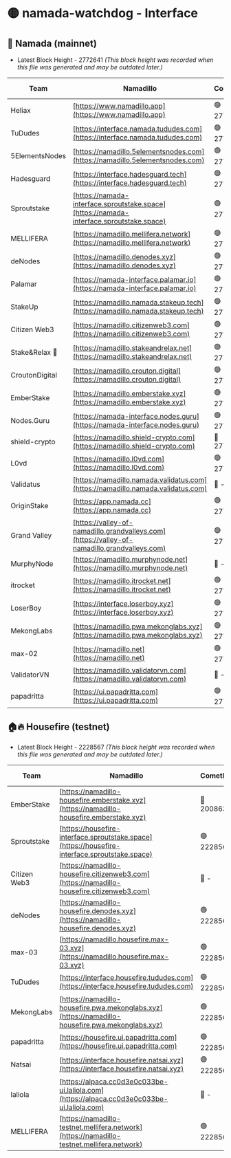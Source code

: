 # 🟡 namada-watchdog - Interface

## 🚀 Namada (mainnet)
- Latest Block Height - 2772641 *(This block height was recorded when this file was generated and may be outdated later.)*

| Team | Namadillo | CometBFT | Indexer | MASP Indexer |
|-|-|-|-|-|
| Heliax | [https://www.namadillo.app](https://www.namadillo.app) | 🟢 2772619 | 🟢 2772619 | 🟢 2772619 |
| TuDudes | [https://interface.namada.tududes.com](https://interface.namada.tududes.com) | 🟢 2772620 | 🟢 2772620 | 🟢 2772620 |
| 5ElementsNodes | [https://namadillo.5elementsnodes.com](https://namadillo.5elementsnodes.com) | 🟢 2772620 | 🔴 2771977 | 🟢 2772619 |
| Hadesguard | [https://interface.hadesguard.tech](https://interface.hadesguard.tech) | 🟢 2772620 | 🟢 2772620 | 🟢 2772620 |
| Sproutstake | [https://namada-interface.sproutstake.space](https://namada-interface.sproutstake.space) | 🟢 2772621 | 🟢 2772621 | 🟢 2772621 |
| MELLIFERA | [https://namadillo.mellifera.network](https://namadillo.mellifera.network) | 🟢 2772622 | 🟢 2772622 | 🟢 2772621 |
| deNodes | [https://namadillo.denodes.xyz](https://namadillo.denodes.xyz) | 🟢 2772623 | 🟢 2772622 | 🟢 2772623 |
| Palamar | [https://namada-interface.palamar.io](https://namada-interface.palamar.io) | 🟢 2772623 | 🟢 2772623 | 🟢 2772623 |
| StakeUp | [https://namadillo.namada.stakeup.tech](https://namadillo.namada.stakeup.tech) | 🟢 2772624 | 🟢 2772624 | 🟢 2772624 |
| Citizen Web3 | [https://namadillo.citizenweb3.com](https://namadillo.citizenweb3.com) | 🟢 2772624 | 🟢 2772624 | 🟢 2772624 |
| Stake&Relax 🦥 | [https://namadillo.stakeandrelax.net](https://namadillo.stakeandrelax.net) | 🟢 2772625 | 🟢 2772625 | 🟢 2772625 |
| CroutonDigital | [https://namadillo.crouton.digital](https://namadillo.crouton.digital) | 🟢 2772626 | 🟢 2772626 | 🟢 2772626 |
| EmberStake | [https://namadillo.emberstake.xyz](https://namadillo.emberstake.xyz) | 🟢 2772626 | 🟢 2772626 | 🟢 2772626 |
| Nodes.Guru | [https://namada-interface.nodes.guru](https://namada-interface.nodes.guru) | 🟢 2772626 | 🟢 2772626 | 🟢 2772626 |
| shield-crypto | [https://namadillo.shield-crypto.com](https://namadillo.shield-crypto.com) | 🔴 2770904 | 🔴 - | 🔴 - |
| L0vd | [https://namadillo.l0vd.com](https://namadillo.l0vd.com) | 🟢 2772632 | 🟢 2772631 | 🟢 2772632 |
| Validatus | [https://namadillo.namada.validatus.com](https://namadillo.namada.validatus.com) | 🔴 - | 🔴 - | 🔴 - |
| OriginStake | [https://app.namada.cc](https://app.namada.cc) | 🟢 2772634 | 🟢 2772634 | 🟢 2772634 |
| Grand Valley | [https://valley-of-namadillo.grandvalleys.com](https://valley-of-namadillo.grandvalleys.com) | 🟢 2772635 | 🟢 2772635 | 🟢 2772635 |
| MurphyNode | [https://namadillo.murphynode.net](https://namadillo.murphynode.net) | 🔴 - | 🔴 - | 🔴 - |
| itrocket | [https://namadillo.itrocket.net](https://namadillo.itrocket.net) | 🟢 2772637 | 🟢 2772637 | 🟢 2772637 |
| LoserBoy | [https://interface.loserboy.xyz](https://interface.loserboy.xyz) | 🟢 2772638 | 🟢 2772638 | 🟢 2772637 |
| MekongLabs | [https://namadillo.pwa.mekonglabs.xyz](https://namadillo.pwa.mekonglabs.xyz) | 🟢 2772638 | 🟢 2772638 | 🟢 2772638 |
| max-02 | [https://namadillo.net](https://namadillo.net) | 🟢 2772639 | 🟢 2772639 | 🟢 2772638 |
| ValidatorVN | [https://namadillo.validatorvn.com](https://namadillo.validatorvn.com) | 🔴 - | 🔴 - | 🔴 - |
| papadritta | [https://ui.papadritta.com](https://ui.papadritta.com) | 🟢 2772641 | 🟢 2772641 | 🟢 2772641 |

## 🏠🔥 Housefire (testnet)
- Latest Block Height - 2228567 *(This block height was recorded when this file was generated and may be outdated later.)*

| Team | Namadillo | CometBFT | Indexer | MASP Indexer |
|-|-|-|-|-|
| EmberStake | [https://namadillo-housefire.emberstake.xyz](https://namadillo-housefire.emberstake.xyz) | 🔴 2008636 | 🔴 - | 🔴 - |
| Sproutstake | [https://housefire-interface.sproutstake.space](https://housefire-interface.sproutstake.space) | 🟢 2228562 | 🟢 2228562 | 🟢 2228562 |
| Citizen Web3 | [https://namadillo-housefire.citizenweb3.com](https://namadillo-housefire.citizenweb3.com) | 🔴 - | 🟢 2228563 | 🟢 2228563 |
| deNodes | [https://namadillo-housefire.denodes.xyz](https://namadillo-housefire.denodes.xyz) | 🟢 2228563 | 🟢 2228563 | 🟢 2228563 |
| max-03 | [https://namadillo.housefire.max-03.xyz](https://namadillo.housefire.max-03.xyz) | 🟢 2228564 | 🔴 2167206 | 🟢 2228564 |
| TuDudes | [https://interface.housefire.tududes.com](https://interface.housefire.tududes.com) | 🟢 2228565 | 🟢 2228564 | 🟢 2228565 |
| MekongLabs | [https://namadillo-housefire.pwa.mekonglabs.xyz](https://namadillo-housefire.pwa.mekonglabs.xyz) | 🟢 2228565 | 🟢 2228565 | 🟢 2228565 |
| papadritta | [https://housefire.ui.papadritta.com](https://housefire.ui.papadritta.com) | 🟢 2228565 | 🟢 2228565 | 🟢 2228565 |
| Natsai | [https://interface.housefire.natsai.xyz](https://interface.housefire.natsai.xyz) | 🟢 2228566 | 🟢 2228565 | 🟢 2228566 |
| laliola | [https://alpaca.cc0d3e0c033be-ui.laliola.com](https://alpaca.cc0d3e0c033be-ui.laliola.com) | 🔴 - | 🔴 - | 🔴 - |
| MELLIFERA | [https://namadillo-testnet.mellifera.network](https://namadillo-testnet.mellifera.network) | 🟢 2228567 | 🟢 2228567 | 🟢 2228568 |

